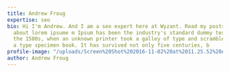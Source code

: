 ```yaml
---
title: Andrew Froug
expertise: seo
bio: Hi I'm Andrew. And I am a seo expert here at Wyzant. Read my posts to learn more
  about lorem ipsume m Ipsum has been the industry's standard dummy text ever since
  the 1500s, when an unknown printer took a galley of type and scrambled it to make
  a type specimen book. It has survived not only five centuries, b
profile-image: "/uploads/Screen%20Shot%202016-11-02%20at%2011.25.52%20AM-865eae.png"
author: Andrew Froug
---
```



